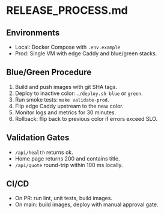 # RELEASE_PROCESS.md

## Environments

- Local: Docker Compose with `.env.example`
- Prod: Single VM with edge Caddy and blue/green stacks.

## Blue/Green Procedure

1. Build and push images with git SHA tags.
1. Deploy to inactive color: `./deploy.sh blue` or `green`.
1. Run smoke tests: `make validate-prod`.
1. Flip edge Caddy upstream to the new color.
1. Monitor logs and metrics for 30 minutes.
1. Rollback: flip back to previous color if errors exceed SLO.

## Validation Gates

- `/api/health` returns ok.
- Home page returns 200 and contains title.
- `/api/quote` round-trip within 100 ms locally.

## CI/CD

- On PR: run lint, unit tests, build images.
- On main: build images, deploy with manual approval gate.
